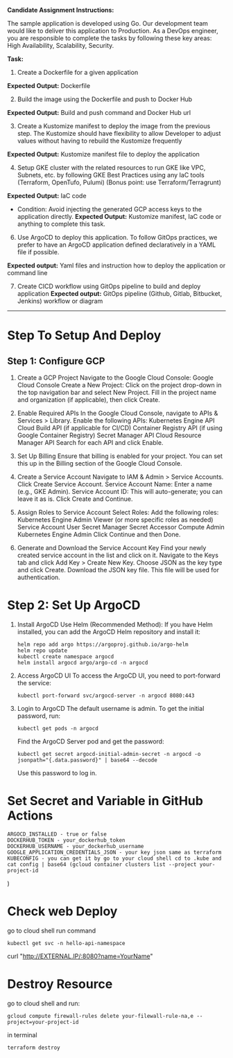 **Candidate Assignment Instructions:**

The sample application is developed using Go. Our development team would like to deliver this application to Production. As a DevOps engineer, you are responsible to complete the tasks by following these key areas: High Availability, Scalability, Security.

**Task:**

1. Create a Dockerfile for a given application

**Expected Output:** Dockerfile

2. Build the image using the Dockerfile and push to Docker Hub

**Expected Output:** Build and push command and Docker Hub url

3. Create a Kustomize manifest to deploy the image from the previous step. The Kustomize should have flexibility to allow Developer to adjust values without having to rebuild the Kustomize frequently

**Expected Output:** Kustomize manifest file to deploy the application

4. Setup GKE cluster with the related resources to run GKE like VPC, Subnets, etc. by following GKE Best Practices using any IaC tools (Terraform, OpenTufo, Pulumi) (Bonus point: use Terraform/Terragrunt)

**Expected Output:** IaC code

* Condition: Avoid injecting the generated GCP access keys to the application directly. **Expected Output:** Kustomize manifest, IaC code or anything to complete this task.

6. Use ArgoCD to deploy this application. To follow GitOps practices, we prefer to have an ArgoCD application defined declaratively in a YAML file if possible.

**Expected output:** Yaml files and instruction how to deploy the application or command line

7. Create CICD workflow using GitOps pipeline to build and deploy application **Expected output:** GitOps pipeline (Github, Gitlab, Bitbucket, Jenkins) workflow or diagram


_________________________________________________________________________________________________________________________________________________________________________________________________________________________________________

# Step To Setup And Deploy

## Step 1: Configure GCP

1. Create a GCP Project
    Navigate to the Google Cloud Console: Google Cloud Console
    Create a New Project:
        Click on the project drop-down in the top navigation bar and select New Project.
        Fill in the project name and organization (if applicable), then click Create.

2. Enable Required APIs
    In the Google Cloud Console, navigate to APIs & Services > Library.
    Enable the following APIs:
        Kubernetes Engine API
        Cloud Build API (if applicable for CI/CD)
        Container Registry API (if using Google Container Registry)
        Secret Manager API
        Cloud Resource Manager API
    Search for each API and click Enable.

3. Set Up Billing
    Ensure that billing is enabled for your project. You can set this up in the Billing section of the Google Cloud Console.

4. Create a Service Account
    Navigate to IAM & Admin > Service Accounts.
    Click Create Service Account.
        Service Account Name: Enter a name (e.g., GKE Admin).
        Service Account ID: This will auto-generate; you can leave it as is.
        Click Create and Continue.

5. Assign Roles to Service Account
    Select Roles:
        Add the following roles:
            Kubernetes Engine Admin
            Viewer (or more specific roles as needed)
            Service Account User
            Secret Manager Secret Accessor
            Compute Admin
            Kubernetes Engine Admin
    Click Continue and then Done.

6. Generate and Download the Service Account Key
    Find your newly created service account in the list and click on it.
    Navigate to the Keys tab and click Add Key > Create New Key.
    Choose JSON as the key type and click Create.
    Download the JSON key file. This file will be used for authentication.

# Step 2: Set Up ArgoCD

1. Install ArgoCD
    Use Helm (Recommended Method):
    If you have Helm installed, you can add the ArgoCD Helm repository and install it:

    ```
    helm repo add argo https://argoproj.github.io/argo-helm
    helm repo update
    kubectl create namespace argocd
    helm install argocd argo/argo-cd -n argocd
    ```

2. Access ArgoCD UI
    To access the ArgoCD UI, you need to port-forward the service:
    ```
    kubectl port-forward svc/argocd-server -n argocd 8080:443
    ```

3. Login to ArgoCD
    The default username is admin.
    To get the initial password, run:
    ```
    kubectl get pods -n argocd
    ```
    Find the ArgoCD Server pod and get the password:
    ```
    kubectl get secret argocd-initial-admin-secret -n argocd -o jsonpath="{.data.password}" | base64 --decode
    ```
    Use this password to log in.

# Set Secret and Variable in GitHub Actions
    ARGOCD_INSTALLED - true or false
    DOCKERHUB_TOKEN - your_dockerhub_token
    DOCKERHUB_USERNAME - your_dockerhub_username
    GOOGLE_APPLICATION_CREDENTIALS_JSON - your key json same as terraform
    KUBECONFIG - you can get it by go to your cloud shell cd to .kube and cat config | base64 (gcloud container clusters list --project your-project-id
)

# Check web Deploy

go to cloud shell
run command
```
kubectl get svc -n hello-api-namespace
```

curl "http://EXTERNAL.IP/:8080?name=YourName"

# Destroy Resource

go to cloud shell and run:
```
gcloud compute firewall-rules delete your-filewall-rule-na,e --project=your-project-id
```
in terminal
```
terraform destroy
```